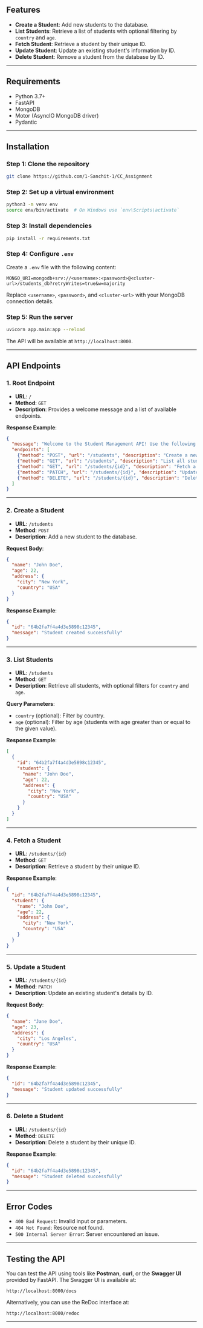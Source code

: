 
## Features

- **Create a Student**: Add new students to the database.
- **List Students**: Retrieve a list of students with optional filtering by `country` and `age`.
- **Fetch Student**: Retrieve a student by their unique ID.
- **Update Student**: Update an existing student's information by ID.
- **Delete Student**: Remove a student from the database by ID.

---

## Requirements

- Python 3.7+
- FastAPI
- MongoDB
- Motor (AsyncIO MongoDB driver)
- Pydantic

---

## Installation

### Step 1: Clone the repository

```bash
git clone https://github.com/1-Sanchit-1/CC_Assignment
```

### Step 2: Set up a virtual environment

```bash
python3 -m venv env
source env/bin/activate  # On Windows use `env\Scripts\activate`
```

### Step 3: Install dependencies

```bash
pip install -r requirements.txt
```

### Step 4: Configure `.env`

Create a `.env` file with the following content:

```plaintext
MONGO_URI=mongodb+srv://<username>:<password>@<cluster-url>/students_db?retryWrites=true&w=majority
```

Replace `<username>`, `<password>`, and `<cluster-url>` with your MongoDB connection details.

### Step 5: Run the server

```bash
uvicorn app.main:app --reload
```

The API will be available at `http://localhost:8000`.

---

## API Endpoints

### **1. Root Endpoint**

- **URL**: `/`
- **Method**: `GET`
- **Description**: Provides a welcome message and a list of available endpoints.

**Response Example**:
```json
{
  "message": "Welcome to the Student Management API! Use the following endpoints:",
  "endpoints": [
    {"method": "POST", "url": "/students", "description": "Create a new student"},
    {"method": "GET", "url": "/students", "description": "List all students with optional filters"},
    {"method": "GET", "url": "/students/{id}", "description": "Fetch a specific student by ID"},
    {"method": "PATCH", "url": "/students/{id}", "description": "Update a student's details"},
    {"method": "DELETE", "url": "/students/{id}", "description": "Delete a student by ID"}
  ]
}
```

---

### **2. Create a Student**

- **URL**: `/students`
- **Method**: `POST`
- **Description**: Add a new student to the database.

**Request Body**:
```json
{
  "name": "John Doe",
  "age": 22,
  "address": {
    "city": "New York",
    "country": "USA"
  }
}
```

**Response Example**:
```json
{
  "id": "64b2fa7f4a4d3e5898c12345",
  "message": "Student created successfully"
}
```

---

### **3. List Students**

- **URL**: `/students`
- **Method**: `GET`
- **Description**: Retrieve all students, with optional filters for `country` and `age`.

**Query Parameters**:
- `country` (optional): Filter by country.
- `age` (optional): Filter by age (students with age greater than or equal to the given value).

**Response Example**:
```json
[
  {
    "id": "64b2fa7f4a4d3e5898c12345",
    "student": {
      "name": "John Doe",
      "age": 22,
      "address": {
        "city": "New York",
        "country": "USA"
      }
    }
  }
]
```

---

### **4. Fetch a Student**

- **URL**: `/students/{id}`
- **Method**: `GET`
- **Description**: Retrieve a student by their unique ID.

**Response Example**:
```json
{
  "id": "64b2fa7f4a4d3e5898c12345",
  "student": {
    "name": "John Doe",
    "age": 22,
    "address": {
      "city": "New York",
      "country": "USA"
    }
  }
}
```

---

### **5. Update a Student**

- **URL**: `/students/{id}`
- **Method**: `PATCH`
- **Description**: Update an existing student's details by ID.

**Request Body**:
```json
{
  "name": "Jane Doe",
  "age": 23,
  "address": {
    "city": "Los Angeles",
    "country": "USA"
  }
}
```

**Response Example**:
```json
{
  "id": "64b2fa7f4a4d3e5898c12345",
  "message": "Student updated successfully"
}
```

---

### **6. Delete a Student**

- **URL**: `/students/{id}`
- **Method**: `DELETE`
- **Description**: Delete a student by their unique ID.

**Response Example**:
```json
{
  "id": "64b2fa7f4a4d3e5898c12345",
  "message": "Student deleted successfully"
}
```

---

## Error Codes

- `400 Bad Request`: Invalid input or parameters.
- `404 Not Found`: Resource not found.
- `500 Internal Server Error`: Server encountered an issue.

---

## Testing the API

You can test the API using tools like **Postman**, **curl**, or the **Swagger UI** provided by FastAPI. The Swagger UI is available at:

```
http://localhost:8000/docs
```

Alternatively, you can use the ReDoc interface at:

```
http://localhost:8000/redoc
```

--- 
